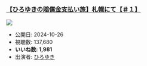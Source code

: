 ### [【ひろゆきの賠償金支払い旅】札幌にて【＃１】](https://www.youtube.com/watch?v=yTGKZsNcV8E)
[![](https://img.youtube.com/vi/yTGKZsNcV8E/sddefault.jpg)](https://www.youtube.com/watch?v=yTGKZsNcV8E)
-   公開日: 2024-10-26
-   視聴数: 137,680
-   **いいね数: 1,981**
-   出演者: [ひろゆき](/rehacq_fan/people/ひろゆき "wikilink")
